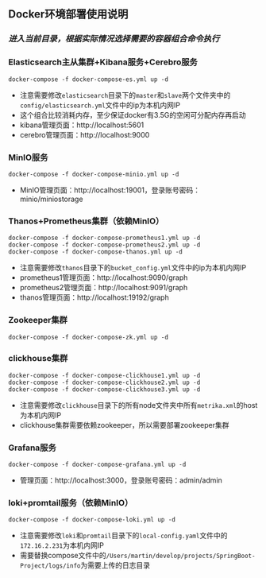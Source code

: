 ## Docker环境部署使用说明

### _进入当前目录，根据实际情况选择需要的容器组合命令执行_

### Elasticsearch主从集群+Kibana服务+Cerebro服务

```
docker-compose -f docker-compose-es.yml up -d
```
- 注意需要修改`elasticsearch`目录下的`master`和`slave`两个文件夹中的`config/elasticsearch.yml`文件中的ip为本机内网IP
- 这个组合比较消耗内存，至少保证docker有3.5G的空闲可分配内存再启动
- kibana管理页面：http://localhost:5601
- cerebro管理页面：http://localhost:9000

### MinIO服务

```
docker-compose -f docker-compose-minio.yml up -d
```
- MinIO管理页面：http://localhost:19001，登录账号密码：minio/miniostorage

### Thanos+Prometheus集群（依赖MinIO）

```
docker-compose -f docker-compose-prometheus1.yml up -d
docker-compose -f docker-compose-prometheus2.yml up -d
docker-compose -f docker-compose-thanos.yml up -d
```
- 注意需要修改`thanos`目录下的`bucket_config.yml`文件中的ip为本机内网IP
- prometheus1管理页面：http://localhost:9090/graph
- prometheus2管理页面：http://localhost:9091/graph
- thanos管理页面：http://localhost:19192/graph

### Zookeeper集群

```
docker-compose -f docker-compose-zk.yml up -d
```

### clickhouse集群

```
docker-compose -f docker-compose-clickhouse1.yml up -d
docker-compose -f docker-compose-clickhouse2.yml up -d
docker-compose -f docker-compose-clickhouse3.yml up -d
```
- 注意需要修改`clickhouse`目录下的所有node文件夹中所有`metrika.xml`的host为本机内网IP
- clickhouse集群需要依赖zookeeper，所以需要部署zookeeper集群

### Grafana服务

```
docker-compose -f docker-compose-grafana.yml up -d
```
- 管理页面：http://localhost:3000，登录账号密码：admin/admin

### loki+promtail服务（依赖MinIO）

```
docker-compose -f docker-compose-loki.yml up -d
```
- 注意需要修改`loki`和`promtail`目录下的`local-config.yaml`文件中的`172.16.2.231`为本机内网IP
- 需要替换compose文件中的`/Users/martin/develop/projects/SpringBoot-Project/logs/info`为需要上传的日志目录